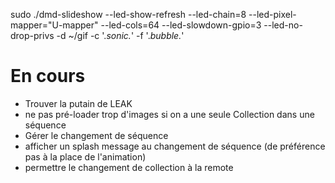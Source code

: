  sudo ./dmd-slideshow --led-show-refresh  --led-chain=8 --led-pixel-mapper="U-mapper"  --led-cols=64 --led-slowdown-gpio=3 --led-no-drop-privs  -d ~/gif -c '.*sonic.*' -f '.*bubble.*'

# En cours

 * Trouver la putain de LEAK
 * ne pas pré-loader trop d'images si on a une seule Collection dans une séquence
 * Gérer le changement de séquence
 * afficher un splash message au changement de séquence (de préférence pas à la place de l'animation)
 * permettre le changement de collection à la remote